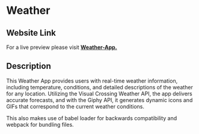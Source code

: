 # Weather

## Website Link 
For a live preview please visit [__Weather-App.__](https://plan28-06.github.io/Weather/)

## Description
This Weather App provides users with real-time weather information, including temperature, conditions, and detailed descriptions of the weather for any location. Utilizing the Visual Crossing Weather API, the app delivers accurate forecasts, and with the Giphy API, it generates dynamic icons and GIFs that correspond to the current weather conditions.


This also makes use of babel loader for backwards compatibility and webpack for bundling files.
